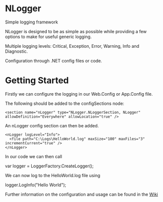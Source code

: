 NLogger
=======

Simple logging framework

NLogger is designed to be as simple as possible while providing a few options to make for useful generic logging.

Multiple logging levels: Critical, Exception, Error, Warning, Info and Diagnostic.

Configuration through .NET config files or code.

Getting Started
===============

Firstly we can configure the logging in our Web.Config or App.Config file.

The following should be added to the configSections node:

    <section name="nLogger" type="NLogger.NLoggerSection, NLogger" allowDefinition="Everywhere" allowLocation="true" />

An nLogger config section can then be added.

    <nLogger logLevel="Info">
      <file path="C:\Logs\HelloWorld.log" maxSize="100" maxFiles="3" incrementCurrent="true" />
    </nLogger>

In our code we can then call 

  var logger = LoggerFactory.CreateLogger();

We can now log to the HelloWorld.log file using

  logger.LogInfo("Hello World");

Further information on the configuration and usage can be found in the [Wiki](https://github.com/Lethrir/NLogger/wiki)
